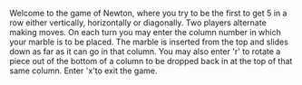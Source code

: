 
Welcome to the game of Newton, where you try to be the first to get 5 in a row either vertically, horizontally or diagonally.
Two players alternate making moves. On each turn you may enter the column number in which your marble is to be placed. The marble is inserted from the top and slides down as far as it can go in that column. You may also enter 'r' to rotate a piece out of the bottom of a column to be dropped back in at the top of that same column.
Enter 'x'to exit the game.
